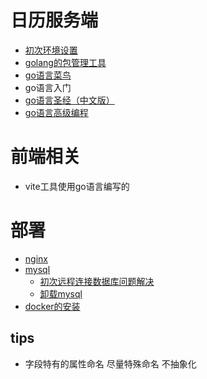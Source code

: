 # 日历服务端

- [初次环境设置](https://blog.csdn.net/m0_67393413/article/details/126100779)
- [golang的包管理工具](https://www.jianshu.com/p/760c97ff644c)
- [go语言菜鸟](https://www.runoob.com/go/go-tutorial.html)
- go语言入门
- [go语言圣经（中文版）](https://golang-china.github.io/gopl-zh/)
- [go语言高级编程](https://chai2010.cn/advanced-go-programming-book/)

# 前端相关
- vite工具使用go语言编写的
# 部署
- [nginx](https://zhuanlan.zhihu.com/p/378409850)
- [mysql](https://www.runoob.com/mysql/mysql-install.html)
  - [初次远程连接数据库问题解决](https://makolyte.com/error-host-is-not-allowed-to-connect-to-this-mysql-server/)
  - [卸载mysql](https://www.jianshu.com/p/ef58fb333cd6)
- [docker的安装](https://www.runoob.com/docker/centos-docker-install.html)


## tips
- 字段特有的属性命名 尽量特殊命名 不抽象化